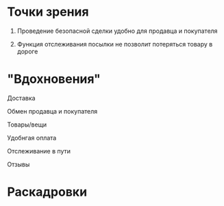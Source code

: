 # Точки зрения
1. Проведение безопасной сделки удобно для продавца и покупателя

2. Функция отслеживания посылки не позволит потеряться товару в дороге

# "Вдохновения"

Доставка

Обмен продавца и покупателя

Товары/вещи

Удобнгая оплата

Отслеживание в пути

Отзывы

# Раскадровки
